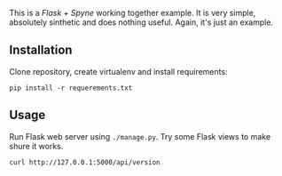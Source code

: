 This is a *Flask + Spyne* working together example. It is very simple, absolutely sinthetic and does nothing useful. Again, it's just an example.

## Installation

Clone repository, create virtualenv and install requirements:

    pip install -r requerements.txt
    
## Usage

Run Flask web server using `./manage.py`. Try some Flask views to make shure it works.

    curl http://127.0.0.1:5000/api/version